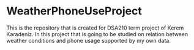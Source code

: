 # WeatherPhoneUseProject
This is the repository that is created for DSA210 term project of Kerem Karadeniz. In this project that is going to be studied on relation between weather conditions and phone usage supported by my own data. 
